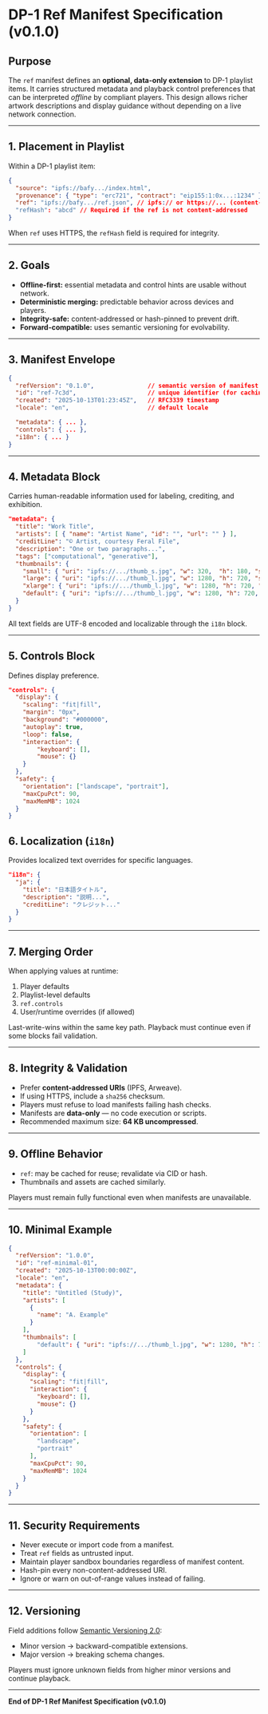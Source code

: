 # DP-1 Ref Manifest Specification (v0.1.0)

## Purpose

The `ref` manifest defines an **optional, data-only extension** to DP-1 playlist items. It carries structured metadata and playback control preferences that can be interpreted *offline* by compliant players. This design allows richer artwork descriptions and display guidance without depending on a live network connection.

---

## 1. Placement in Playlist

Within a DP-1 playlist item:

```json
{
  "source": "ipfs://bafy.../index.html",
  "provenance": { "type": "erc721", "contract": "eip155:1:0x...:1234" },
  "ref": "ipfs://bafy.../ref.json", // ipfs:// or https://... (content-addressed preferred)
  "refHash": "abcd" // Required if the ref is not content-addressed
}
```

When `ref` uses HTTPS, the `refHash` field is required for integrity.

---

## 2. Goals

* **Offline-first:** essential metadata and control hints are usable without network.
* **Deterministic merging:** predictable behavior across devices and players.
* **Integrity-safe:** content-addressed or hash-pinned to prevent drift.
* **Forward-compatible:** uses semantic versioning for evolvability.

---

## 3. Manifest Envelope

```json
{
  "refVersion": "0.1.0",               // semantic version of manifest schema
  "id": "ref-7c3d",                    // unique identifier (for caching)
  "created": "2025-10-13T01:23:45Z",   // RFC3339 timestamp
  "locale": "en",                      // default locale

  "metadata": { ... },
  "controls": { ... },
  "i18n": { ... }
}
```

---

## 4. Metadata Block

Carries human-readable information used for labeling, crediting, and exhibition.

```json
"metadata": {
  "title": "Work Title",
  "artists": [ { "name": "Artist Name", "id": "", "url": "" } ],
  "creditLine": "© Artist, courtesy Feral File",
  "description": "One or two paragraphs...",
  "tags": ["computational", "generative"],
  "thumbnails": {
    "small": { "uri": "ipfs://.../thumb_s.jpg", "w": 320,  "h": 180, "sha256": "..." },
    "large": { "uri": "ipfs://.../thumb_l.jpg", "w": 1280, "h": 720, "sha256": "..." },
    "xlarge": { "uri": "ipfs://.../thumb_l.jpg", "w": 1280, "h": 720, "sha256": "..." },
    "default": { "uri": "ipfs://.../thumb_l.jpg", "w": 1280, "h": 720, "sha256": "..." }
  }
}
```

All text fields are UTF-8 encoded and localizable through the `i18n` block.

---

## 5. Controls Block

Defines display preference.

```json
"controls": {
  "display": {
    "scaling": "fit|fill",
    "margin": "0px", 
    "background": "#000000",
    "autoplay": true,
    "loop": false,
    "interaction": {
        "keyboard": [],
        "mouse": {}
    }
  },
  "safety": {
    "orientation": ["landscape", "portrait"],
    "maxCpuPct": 90,
    "maxMemMB": 1024
  }
}
```

## 6. Localization (`i18n`)

Provides localized text overrides for specific languages.

```json
"i18n": {
  "ja": {
    "title": "日本語タイトル",
    "description": "説明...",
    "creditLine": "クレジット..."
  }
}
```

---

## 7. Merging Order

When applying values at runtime:

1. Player defaults
2. Playlist-level defaults
3. `ref.controls`
4. User/runtime overrides (if allowed)

Last-write-wins within the same key path. Playback must continue even if some blocks fail validation.

---

## 8. Integrity & Validation

* Prefer **content-addressed URIs** (IPFS, Arweave).
* If using HTTPS, include a `sha256` checksum.
* Players must refuse to load manifests failing hash checks.
* Manifests are **data-only** — no code execution or scripts.
* Recommended maximum size: **64 KB uncompressed**.

---

## 9. Offline Behavior

* `ref`: may be cached for reuse; revalidate via CID or hash.
* Thumbnails and assets are cached similarly.

Players must remain fully functional even when manifests are unavailable.

---

## 10. Minimal Example

```json
{
  "refVersion": "1.0.0",
  "id": "ref-minimal-01",
  "created": "2025-10-13T00:00:00Z",
  "locale": "en",
  "metadata": {
    "title": "Untitled (Study)",
    "artists": [
      {
        "name": "A. Example"
      }
    ],
    "thumbnails": [
        "default": { "uri": "ipfs://.../thumb_l.jpg", "w": 1280, "h": 720, "sha256": "..." }
    ]
  },
  "controls": {
    "display": {
      "scaling": "fit|fill",
      "interaction": {
        "keyboard": [],
        "mouse": {}
      }
    },
    "safety": {
      "orientation": [
        "landscape",
        "portrait"
      ],
      "maxCpuPct": 90,
      "maxMemMB": 1024
    }
  }
}
```

---

## 11. Security Requirements

* Never execute or import code from a manifest.
* Treat `ref` fields as untrusted input.
* Maintain player sandbox boundaries regardless of manifest content.
* Hash-pin every non-content-addressed URI.
* Ignore or warn on out-of-range values instead of failing.

---

## 12. Versioning

Field additions follow [Semantic Versioning 2.0](https://semver.org/):

* Minor version → backward-compatible extensions.
* Major version → breaking schema changes.

Players must ignore unknown fields from higher minor versions and continue playback.

---

**End of DP-1 Ref Manifest Specification (v0.1.0)**
